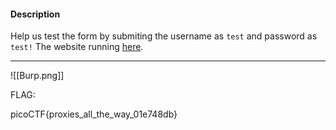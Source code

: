 #### Description

Help us test the form by submiting the username as `test` and password as `test!` The website running [here](http://saturn.picoctf.net:60942/).

----------------
![[Burp.png]]

FLAG:

picoCTF{proxies_all_the_way_01e748db}